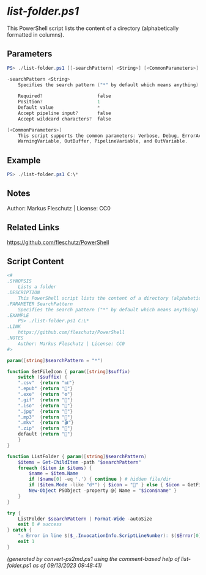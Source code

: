 *list-folder.ps1*
================

This PowerShell script lists the content of a directory (alphabetically formatted in columns).

Parameters
----------
```powershell
PS> ./list-folder.ps1 [[-searchPattern] <String>] [<CommonParameters>]

-searchPattern <String>
    Specifies the search pattern ("*" by default which means anything)
    
    Required?                    false
    Position?                    1
    Default value                *
    Accept pipeline input?       false
    Accept wildcard characters?  false

[<CommonParameters>]
    This script supports the common parameters: Verbose, Debug, ErrorAction, ErrorVariable, WarningAction, 
    WarningVariable, OutBuffer, PipelineVariable, and OutVariable.
```

Example
-------
```powershell
PS> ./list-folder.ps1 C:\*

```

Notes
-----
Author: Markus Fleschutz | License: CC0

Related Links
-------------
https://github.com/fleschutz/PowerShell

Script Content
--------------
```powershell
<#
.SYNOPSIS
	Lists a folder
.DESCRIPTION
	This PowerShell script lists the content of a directory (alphabetically formatted in columns).
.PARAMETER SearchPattern
	Specifies the search pattern ("*" by default which means anything)
.EXAMPLE
	PS> ./list-folder.ps1 C:\*
.LINK
	https://github.com/fleschutz/PowerShell
.NOTES
	Author: Markus Fleschutz | License: CC0
#>

param([string]$searchPattern = "*")

function GetFileIcon { param([string]$suffix)
	switch ($suffix) {
	".csv"	{return "📊"}
	".epub"	{return "📓"}
	".exe"  {return "⚙️"}
	".gif"	{return "📸"}
	".iso"	{return "📀"}
	".jpg"	{return "📸"}
	".mp3"	{return "🎵"}
	".mkv"	{return "🎬"}
	".zip"  {return "🎁"}
	default {return "📄"}
	}
}

function ListFolder { param([string]$searchPattern)
	$items = Get-ChildItem -path "$searchPattern"
	foreach ($item in $items) {
		$name = $item.Name
		if ($name[0] -eq '.') { continue } # hidden file/dir
		if ($item.Mode -like "d*") { $icon = "📂" } else { $icon = GetFileIcon $item.Extension }
		New-Object PSObject -property @{ Name = "$icon$name" }
	}
}

try {
	ListFolder $searchPattern | Format-Wide -autoSize
	exit 0 # success
} catch {
	"⚠️ Error in line $($_.InvocationInfo.ScriptLineNumber): $($Error[0])"
	exit 1
}
```

*(generated by convert-ps2md.ps1 using the comment-based help of list-folder.ps1 as of 09/13/2023 09:48:41)*
